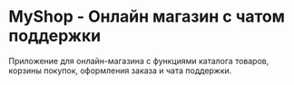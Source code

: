# MyShop - Онлайн магазин с чатом поддержки

Приложение для онлайн-магазина с функциями каталога товаров, корзины покупок, оформления заказа и чата поддержки.
